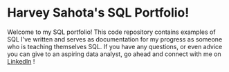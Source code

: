 # Harvey Sahota's SQL Portfolio!

Welcome to my SQL portfolio! This code repository contains examples of SQL I've written and serves as documentation for my progress as someone who is teaching themselves SQL. If you have any questions, or even advice you can give to an aspiring data analyst, go ahead and connect with me on [LinkedIn](https://www.linkedin.com/in/harveysahota/) !

